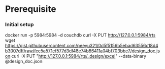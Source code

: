 Prerequisite
============

### Initial setup

docker run -p 5984:5984 -d couchdb
curl -X PUT http://127.0.0.1:5984/rts
wget https://gist.githubusercontent.com/peeyu321/0d5f5156b5ebad63556c18d4b3007dff/raw/fcc5a571ef577d3df48e74b86411a04bf703bbe7/design_doc.json
curl -X PUT "http://127.0.0.1:5984/rts/_design/excel" --data-binary @design_doc.json
